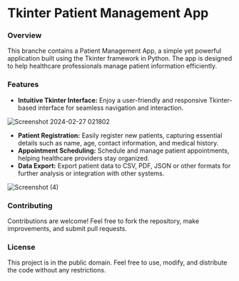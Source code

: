 # Tkinter Patient Management App

### Overview
This branche contains a Patient Management App, a simple yet powerful application built using the Tkinter framework in Python. The app is designed to help healthcare professionals manage patient information efficiently.

### Features
- **Intuitive Tkinter Interface:** Enjoy a user-friendly and responsive Tkinter-based interface for seamless navigation and interaction.

![Screenshot 2024-02-27 021802](https://github.com/Mohannad20/Tk-projects/assets/72934299/70340e74-b607-4ad4-aa1f-b70b86be3791)

- **Patient Registration:** Easily register new patients, capturing essential details such as name, age, contact information, and medical history.
- **Appointment Scheduling:** Schedule and manage patient appointments, helping healthcare providers stay organized.
- **Data Export:** Export patient data to CSV, PDF, JSON or other formats for further analysis or integration with other systems.


![Screenshot (4)](https://github.com/Mohannad20/Tk-projects/assets/72934299/044cd527-972b-4dc4-9d89-25a2c9df9c2f)

### Contributing
Contributions are welcome! Feel free to fork the repository, make improvements, and submit pull requests.

### License
This project is in the public domain. Feel free to use, modify, and distribute the code without any restrictions.
